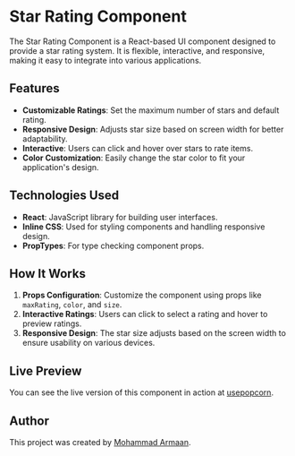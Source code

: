 # Star Rating Component

The Star Rating Component is a React-based UI component designed to provide a star rating system. It is flexible, interactive, and responsive, making it easy to integrate into various applications.

## Features

- **Customizable Ratings**: Set the maximum number of stars and default rating.
- **Responsive Design**: Adjusts star size based on screen width for better adaptability.
- **Interactive**: Users can click and hover over stars to rate items.
- **Color Customization**: Easily change the star color to fit your application's design.

## Technologies Used

- **React**: JavaScript library for building user interfaces.
- **Inline CSS**: Used for styling components and handling responsive design.
- **PropTypes**: For type checking component props.

## How It Works

1. **Props Configuration**: Customize the component using props like `maxRating`, `color`, and `size`.
2. **Interactive Ratings**: Users can click to select a rating and hover to preview ratings.
3. **Responsive Design**: The star size adjusts based on the screen width to ensure usability on various devices.

## Live Preview

You can see the live version of this component in action at [usepopcorn](https://usepopcorn-armaan.vercel.app).

## Author

This project was created by [Mohammad Armaan](https://mohammadarmaan.netlify.app).

